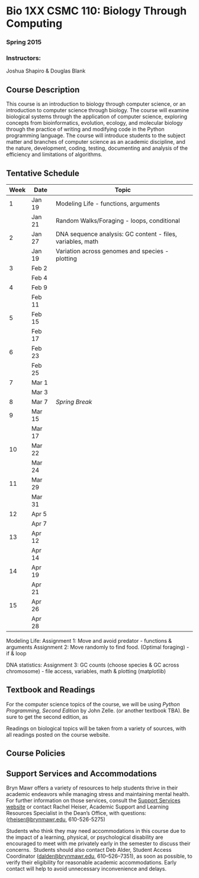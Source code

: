 # Bio 1XX CSMC 110: Biology Through Computing
### Spring 2015

### Instructors:
Joshua Shapiro & Douglas Blank

## Course Description

This course is an introduction to biology through computer science, or an introduction to computer science through biology. The course will examine biological systems through the application of computer science, exploring concepts from bioinformatics, evolution, ecology, and molecular biology through the practice of writing and modifying code in the Python programming language. The course will introduce students to the subject matter and branches of computer science as an academic discipline, and the nature, development, coding, testing, documenting and analysis of the efficiency and limitations of algorithms.


## Tentative Schedule

 Week | Date   | Topic 
------|--------|---------
1     | Jan 19 | Modeling Life - functions, arguments 
      | Jan 21 | Random Walks/Foraging - loops, conditional
2     | Jan 27 | DNA sequence analysis: GC content - files, variables, math
      | Jan 19 | Variation across genomes and species - plotting
3     | Feb 2  | 
      | Feb 4  | 
4     | Feb 9  | 
      | Feb 11 | 
5     | Feb 15 | 
      | Feb 17 | 
6     | Feb 23 | 
      | Feb 25 | 
7     | Mar 1  | 
      | Mar 3  | 
8     | Mar 7  | *Spring Break* 
9     | Mar 15 | 
      | Mar 17 | 
10    | Mar 22 | 
      | Mar 24 | 
11    | Mar 29 |
      | Mar 31 | 
12    | Apr 5  |
      | Apr 7  | 
13    | Apr 12 |
      | Apr 14 | 
14    | Apr 19 | 
      | Apr 21 | 
15    | Apr 26 |
      | Apr 28 | 

Modeling Life:
Assignment 1: Move and avoid predator - functions & arguments
Assignment 2: Move randomly to find food. (Optimal foraging) - if & loop

DNA statistics:
Assignment 3: GC counts  (choose species & GC across chromosome) - file access, variables, math & plotting (matplotlib)



## Textbook and Readings

For the computer science topics of the course, we will be using *Python Programming, Second Edition* by John Zelle. (or another textbook TBA). Be sure to get the second edition, as 

Readings on biological topics will be taken from a variety of sources, with all readings posted on the course website.


## Course Policies



## Support Services and Accommodations

Bryn Mawr offers a variety of resources to help students thrive in their academic endeavors while managing stress and maintaining mental health. For further information on those services, consult the [Support Services website](http://www.brynmawr.edu/academicsupport/StudentSupportServices.html) or contact Rachel Heiser, Academic Support and Learning Resources Specialist in the Dean’s Office, with questions: ([rheiser@brynmawr.edu](mailto:rheiser@brynmawr.edu), 610-526-5275) 

Students who think they may need accommodations in this course due to the impact of a learning, physical, or psychological disability are encouraged to meet with me privately early in the semester to discuss their concerns.  Students should also contact Deb Alder, Student Access Coordinator ([dalder@brynmawr.edu](mailto:rdalder@brynmawr.edu), 610–526–7351), as soon as possible, to verify their eligibility for reasonable academic accommodations.  Early contact will help to avoid unnecessary inconvenience and delays.
